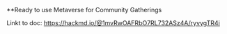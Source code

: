 **Ready to use Metaverse for Community Gatherings

Linkt to doc:
https://hackmd.io/@1mvRwOAFRbO7RL732ASz4A/ryvygTR4i
